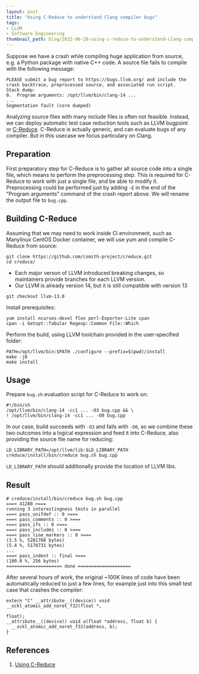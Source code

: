 ```yaml
---
layout: post
title: "Using C-Reduce to understand Clang compiler bugs"
tags:
- LLVM
- Software Engineering
thumbnail_path: blog/2022-06-28-using-c-reduce-to-understand-clang-compiler-bugs/llvm.png
---
```


Suppose we have a crash while compiling huge application from source, e.g. a Python package with native C++ code. A source file fails to compile with the following message:

```
PLEASE submit a bug report to https://bugs.llvm.org/ and include the crash backtrace, preprocessed source, and associated run script.
Stack dump:
0.	Program arguments: /opt/llvm/bin/clang-14 ...
...
Segmentation fault (core dumped)
```

Analyzing source files with many include files is often not feasible. Instead, we can deploy automatic test case reduction tools such as LLVM bugpoint or [C-Reduce](https://github.com/csmith-project/creduce). C-Reduce is actually generic, and can evaluate bugs of any compiler. But in this usecase we focus particulary on Clang.

## Preparation

First preparatory step for C-Reduce is to gather all source code into a single file, which means to perform the preprocessing step. This is required for C-Reduce to work with just a single file, and be able to modify it. Preprocessing could be performed just by adding `-E` in the end of the "Program arguments" command of the crash report above. We will rename the output file to `bug.cpp`.

## Building C-Reduce

Assuming that we may need to work inside CI environment, such as Manylinux CentOS Docker container, we will use yum and compile C-Reduce from source:

```
git clone https://github.com/csmith-project/creduce.git
cd creduce/
```

* Each major verson of LLVM introduced breaking changes, so maintainers provide branches for each LLVM version.
* Our LLVM is already version 14, but it is still compatible with version 13

```
git checkout llvm-13.0
```

Install prerequisites:

```
yum install ncurses-devel flex perl-Exporter-Lite cpan
cpan -i Getopt::Tabular Regexp::Common File::Which
```

Perform the build, using LLVM toolchain provided in the user-specified folder:

```
PATH=/opt/llvm/bin:$PATH ./configure --prefix=$(pwd)/install
make -j8
make install
```

## Usage

Prepare `bug.sh` evaluation script for C-Reduce to work on:

```
#!/bin/sh
/opt/llvm/bin/clang-14 -cc1 ... -O3 bug.cpp && \
! /opt/llvm/bin/clang-14 -cc1 ... -O0 bug.cpp
```

In our case, build succeeds with `-O3` and fails with `-O0`, so we combine these two outcomes into a logical expression and feed it into C-Reduce, also providing the source file name for reducing:

```
LD_LIBRARY_PATH=/opt/llvm/lib:$LD_LIBRARY_PATH creduce/install/bin/creduce bug.sh bug.cpp
```

`LD_LIBRARY_PATH` should additionally provide the location of LLVM libs.

## Result

```
# creduce/install/bin/creduce bug.sh bug.cpp 
===< 41280 >===
running 3 interestingness tests in parallel
===< pass_unifdef :: 0 >===
===< pass_comments :: 0 >===
===< pass_ifs :: 0 >===
===< pass_includes :: 0 >===
===< pass_line_markers :: 0 >===
(3.5 %, 5281788 bytes)
(5.4 %, 5178731 bytes)
...
===< pass_indent :: final >===
(100.0 %, 256 bytes)
===================== done ====================
```

After several hours of work, the original ~100K lines of code have been automatically reduced to just a few lines, for example just into this small test case that crashes the compiler:

```
extern "C" __attribute__((device)) void __ockl_atomic_add_noret_f32(float *,
                                                                    float);
__attribute__((device)) void a(float *address, float b) {
  __ockl_atomic_add_noret_f32(address, b);
}
```

## References

1. [Using C-Reduce](http://embed.cs.utah.edu/creduce/using/)


